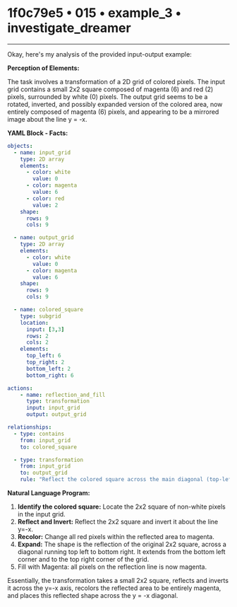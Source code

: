 # 1f0c79e5 • 015 • example_3 • investigate_dreamer

---
Okay, here's my analysis of the provided input-output example:

**Perception of Elements:**

The task involves a transformation of a 2D grid of colored pixels. The input grid contains a small 2x2 square composed of magenta (6) and red (2) pixels, surrounded by white (0) pixels. The output grid seems to be a rotated, inverted, and possibly expanded version of the colored area, now entirely composed of magenta (6) pixels, and appearing to be a mirrored image about the line y = -x.

**YAML Block - Facts:**



```yaml
objects:
  - name: input_grid
    type: 2D array
    elements:
      - color: white
        value: 0
      - color: magenta
        value: 6
      - color: red
        value: 2
    shape:
      rows: 9
      cols: 9

  - name: output_grid
    type: 2D array
    elements:
      - color: white
        value: 0
      - color: magenta
        value: 6
    shape:
      rows: 9
      cols: 9

  - name: colored_square
    type: subgrid
    location:
      input: [3,3]
      rows: 2
      cols: 2
    elements:
      top_left: 6
      top_right: 2
      bottom_left: 2
      bottom_right: 6

actions:
    - name: reflection_and_fill
      type: transformation
      input: input_grid
      output: output_grid

relationships:
  - type: contains
    from: input_grid
    to: colored_square

  - type: transformation
    from: input_grid
    to: output_grid
    rule: "Reflect the colored square across the main diagonal (top-left to bottom-right) and then invert, change all non-zero pixels to magenta (6), and expand the reflected shape downwards."
```



**Natural Language Program:**

1.  **Identify the colored square:** Locate the 2x2 square of non-white pixels in the input grid.
2.  **Reflect and Invert:** Reflect the 2x2 square and invert it about the line y=-x.
3.  **Recolor:** Change all red pixels within the reflected area to magenta.
4.  **Expand:** The shape is the reflection of the original 2x2 square, across a diagonal running top left to bottom right. It extends from the bottom left corner and to the top right corner of the grid.
5. Fill with Magenta: all pixels on the reflection line is now magenta.

Essentially, the transformation takes a small 2x2 square, reflects and inverts it across the y=-x axis, recolors the reflected area to be entirely magenta, and places this reflected shape across the y = -x diagonal.

